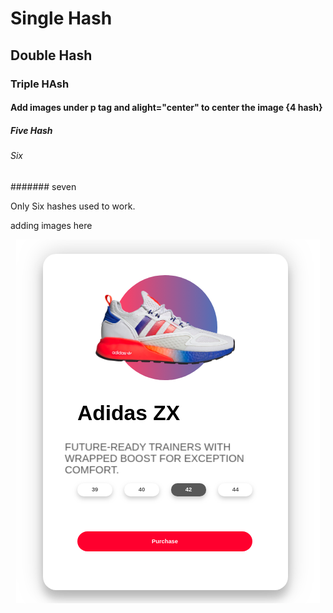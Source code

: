 # Single Hash

## Double Hash

### Triple HAsh

#### Add images under p tag and alight="center" to center the image {4 hash}

##### Five Hash

###### Six

####### seven

Only Six hashes used to work.

adding images here
<p align="center">
  <img src="./ready-pic.png">
</p>

